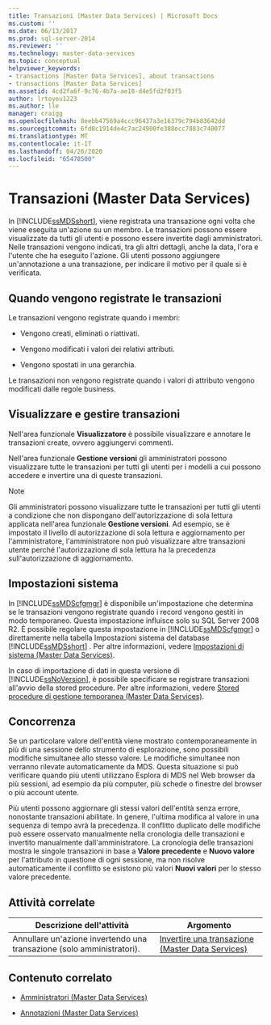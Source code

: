 ```yaml
---
title: Transazioni (Master Data Services) | Microsoft Docs
ms.custom: ''
ms.date: 06/13/2017
ms.prod: sql-server-2014
ms.reviewer: ''
ms.technology: master-data-services
ms.topic: conceptual
helpviewer_keywords:
- transactions [Master Data Services], about transactions
- transactions [Master Data Services]
ms.assetid: 4cd2fa6f-9c76-4b7a-ae18-d4e5fd2f03f5
author: lrtoyou1223
ms.author: lle
manager: craigg
ms.openlocfilehash: 8eebb47569a4ccc96437a3e16379c794b83642dd
ms.sourcegitcommit: 6fd8c1914de4c7ac24900fe388ecc7883c740077
ms.translationtype: MT
ms.contentlocale: it-IT
ms.lasthandoff: 04/26/2020
ms.locfileid: "65478500"
---
```

# <a name="transactions-master-data-services"></a>Transazioni (Master Data Services)
  In [!INCLUDE[ssMDSshort](../includes/ssmdsshort-md.md)], viene registrata una transazione ogni volta che viene eseguita un'azione su un membro. Le transazioni possono essere visualizzate da tutti gli utenti e possono essere invertite dagli amministratori. Nelle transazioni vengono indicati, tra gli altri dettagli, anche la data, l'ora e l'utente che ha eseguito l'azione. Gli utenti possono aggiungere un'annotazione a una transazione, per indicare il motivo per il quale si è verificata.  
  
## <a name="when-transaction-are-recorded"></a>Quando vengono registrate le transazioni  
 Le transazioni vengono registrate quando i membri:  
  
-   Vengono creati, eliminati o riattivati.  
  
-   Vengono modificati i valori dei relativi attributi.  
  
-   Vengono spostati in una gerarchia.  
  
 Le transazioni non vengono registrate quando i valori di attributo vengono modificati dalle regole business.  
  
## <a name="view-and-manage-transactions"></a>Visualizzare e gestire transazioni  
 Nell'area funzionale **Visualizzatore** è possibile visualizzare e annotare le transazioni create, ovvero aggiungervi commenti.  
  
 Nell'area funzionale **Gestione versioni** gli amministratori possono visualizzare tutte le transazioni per tutti gli utenti per i modelli a cui possono accedere e invertire una di queste transazioni.  
  
> [!NOTE]  
>  Gli amministratori possono visualizzare tutte le transazioni per tutti gli utenti a condizione che non dispongano dell'autorizzazione di sola lettura applicata nell'area funzionale **Gestione versioni**. Ad esempio, se è impostato il livello di autorizzazione di sola lettura e aggiornamento per l'amministratore, l'amministratore non può visualizzare altre transazioni utente perché l'autorizzazione di sola lettura ha la precedenza sull'autorizzazione di aggiornamento.

## <a name="system-settings"></a>Impostazioni sistema  
 In [!INCLUDE[ssMDScfgmgr](../includes/ssmdscfgmgr-md.md)] è disponibile un'impostazione che determina se le transazioni vengono registrate quando i record vengono gestiti in modo temporaneo. Questa impostazione influisce solo su SQL Server 2008 R2. È possibile regolare questa impostazione in [!INCLUDE[ssMDScfgmgr](../includes/ssmdscfgmgr-md.md)] o direttamente nella tabella Impostazioni sistema del database [!INCLUDE[ssMDSshort](../includes/ssmdsshort-md.md)] . Per altre informazioni, vedere [Impostazioni di sistema &#40;Master Data Services&#41;](system-settings-master-data-services.md).  
  
 In caso di importazione di dati in questa versione di [!INCLUDE[ssNoVersion](../includes/ssnoversion-md.md)], è possibile specificare se registrare transazioni all'avvio della stored procedure. Per altre informazioni, vedere [Stored procedure di gestione temporanea &#40;Master Data Services&#41;](../../2014/master-data-services/staging-stored-procedure-master-data-services.md).  
  
## <a name="concurrency"></a>Concorrenza  
 Se un particolare valore dell'entità viene mostrato contemporaneamente in più di una sessione dello strumento di esplorazione, sono possibili modifiche simultanee allo stesso valore. Le modifiche simultanee non verranno rilevate automaticamente da MDS. Questa situazione si può verificare quando più utenti utilizzano Esplora di MDS nel Web browser da più sessioni, ad esempio da più computer, più schede o finestre del browser o più account utente.  
  
 Più utenti possono aggiornare gli stessi valori dell'entità senza errore, nonostante transazioni abilitate. In genere, l'ultima modifica al valore in una sequenza di tempo avrà la precedenza. Il conflitto duplicato delle modifiche può essere osservato manualmente nella cronologia delle transazioni e invertito manualmente dall'amministratore. La cronologia delle transazioni mostra le singole transazioni in base a **Valore precedente** e **Nuovo valore** per l'attributo in questione di ogni sessione, ma non risolve automaticamente il conflitto se esistono più valori **Nuovi valori** per lo stesso valore precedente.  
  
## <a name="related-tasks"></a>Attività correlate  
  
|Descrizione dell'attività|Argomento|  
|----------------------|-----------|  
|Annullare un'azione invertendo una transazione (solo amministratori).|[Invertire una transazione &#40;Master Data Services&#41;](../../2014/master-data-services/reverse-a-transaction-master-data-services.md)|  
  
## <a name="related-content"></a>Contenuto correlato  
  
-   [Amministratori &#40;Master Data Services&#41;](../../2014/master-data-services/administrators-master-data-services.md)  
  
-   [Annotazioni &#40;Master Data Services&#41;](../../2014/master-data-services/annotations-master-data-services.md)  
  
  
